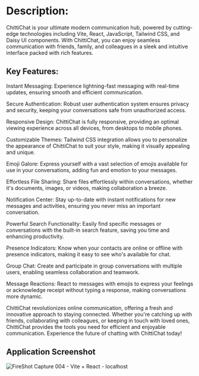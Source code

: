 # Description:
ChittiChat is your ultimate modern communication hub, powered by cutting-edge technologies including Vite, React, JavaScript, Tailwind CSS, and Daisy UI components. With ChittiChat, you can enjoy seamless communication with friends, family, and colleagues in a sleek and intuitive interface packed with rich features.

## Key Features:

Instant Messaging: Experience lightning-fast messaging with real-time updates, ensuring smooth and efficient communication.

Secure Authentication: Robust user authentication system ensures privacy and security, keeping your conversations safe from unauthorized access.

Responsive Design: ChittiChat is fully responsive, providing an optimal viewing experience across all devices, from desktops to mobile phones.

Customizable Themes: Tailwind CSS integration allows you to personalize the appearance of ChittiChat to suit your style, making it visually appealing and unique.

Emoji Galore: Express yourself with a vast selection of emojis available for use in your conversations, adding fun and emotion to your messages.

Effortless File Sharing: Share files effortlessly within conversations, whether it's documents, images, or videos, making collaboration a breeze.

Notification Center: Stay up-to-date with instant notifications for new messages and activities, ensuring you never miss an important conversation.

Powerful Search Functionality: Easily find specific messages or conversations with the built-in search feature, saving you time and enhancing productivity.

Presence Indicators: Know when your contacts are online or offline with presence indicators, making it easy to see who's available for chat.

Group Chat: Create and participate in group conversations with multiple users, enabling seamless collaboration and teamwork.

Message Reactions: React to messages with emojis to express your feelings or acknowledge receipt without typing a response, making conversations more dynamic.

ChittiChat revolutionizes online communication, offering a fresh and innovative approach to staying connected. Whether you're catching up with friends, collaborating with colleagues, or keeping in touch with loved ones, ChittiChat provides the tools you need for efficient and enjoyable communication. Experience the future of chatting with ChittiChat today!


## Application Screenshot

![FireShot Capture 004 - Vite + React - localhost](https://github.com/arpitgoswami/React-Chat-Room/assets/71710858/7bd9c663-8e4c-44f9-b7de-dff060dd3069)
